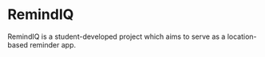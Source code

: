 # RemindIQ
RemindIQ is a student-developed project which aims to serve as a location-based reminder app.
